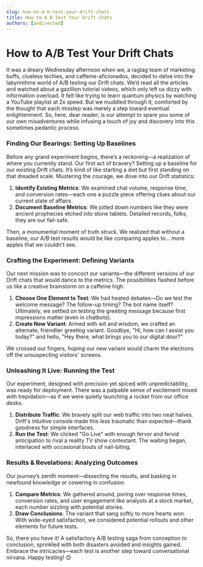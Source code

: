 ```yaml
---
slug: how-to-a-b-test-your-drift-chats
title: How to A B Test Your Drift Chats
authors: [undirected]
---
```


# How to A/B Test Your Drift Chats

It was a dreary Wednesday afternoon when we, a ragtag team of marketing buffs, clueless techies, and caffeine-aficionados, decided to delve into the labyrinthine world of A/B testing our Drift chats. We’d read all the articles and watched about a gazillion tutorial videos, which only left us dizzy with information overload. It felt like trying to learn quantum physics by watching a YouTube playlist at 2x speed. But we muddled through it, comforted by the thought that each misstep was merely a step toward eventual enlightenment. So, here, dear reader, is our attempt to spare you some of our own misadventures while infusing a touch of joy and discovery into this sometimes pedantic process. 

### Finding Our Bearings: Setting Up Baselines

Before any grand experiment begins, there’s a reckoning—a realization of where you currently stand. Our first act of bravery? Setting up a baseline for our existing Drift chats. It’s kind of like starting a diet but first standing on that dreaded scale. Mustering the courage, we dove into our Drift statistics:

1. **Identify Existing Metrics**: We examined chat volume, response time, and conversion rates—each one a puzzle piece offering clues about our current state of affairs.
2. **Document Baseline Metrics**: We jotted down numbers like they were ancient prophecies etched into stone tablets. Detailed records, folks, they are our fail-safe.

Then, a monumental moment of truth struck. We realized that without a baseline, our A/B test results would be like comparing apples to... more apples that we couldn’t see.

### Crafting the Experiment: Defining Variants

Our next mission was to concoct our variants—the different versions of our Drift chats that would dance to the metrics. The possibilities flashed before us like a creative brainstorm on a caffeine high.

1. **Choose One Element to Test**: We had heated debates—Do we test the welcome message? The follow-up timing? The bot name itself? Ultimately, we settled on testing the greeting message because first impressions matter (even in chatbots).
2. **Create New Variant**: Armed with wit and wisdom, we crafted an alternate, friendlier greeting variant. Goodbye, "Hi, how can I assist you today?" and hello, "Hey there, what brings you to our digital door?"

We crossed our fingers, hoping our new variant would charm the electrons off the unsuspecting visitors' screens.

### Unleashing It Live: Running the Test

Our experiment, designed with precision yet spiced with unpredictability, was ready for deployment. There was a palpable sense of excitement mixed with trepidation—as if we were quietly launching a rocket from our office desks.

1. **Distribute Traffic**: We bravely split our web traffic into two neat halves. Drift's intuitive console made this less traumatic than expected—thank goodness for simple interfaces.
2. **Run the Test**: We clicked "Go Live" with enough fervor and fervid anticipation to rival a reality TV show contestant. The waiting began, interlaced with occasional bouts of nail-biting.

### Results & Revelations: Analyzing Outcomes

Our journey’s zenith moment—dissecting the results, and basking in newfound knowledge or cowering in confusion. 

1. **Compare Metrics**: We gathered around, poring over response times, conversion rates, and user engagement like analysts at a stock market, each number sizzling with potential stories.
2. **Draw Conclusions**: The variant that sang softly to more hearts won. With wide-eyed satisfaction, we considered potential rollouts and other elements for future tests.

So, there you have it! A satisfactory A/B testing saga from conception to conclusion, sprinkled with both disasters avoided and insights gained. Embrace the intricacies—each test is another step toward conversational nirvana. Happy testing! 😊